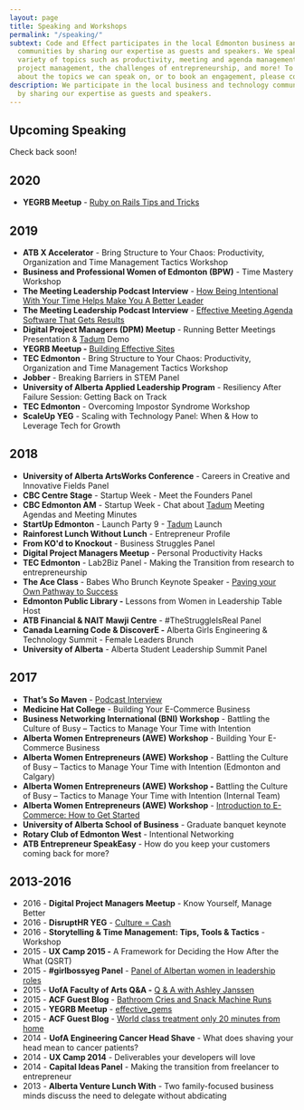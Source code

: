 ```yaml
---
layout: page
title: Speaking and Workshops
permalink: "/speaking/"
subtext: Code and Effect participates in the local Edmonton business and technology
  communities by sharing our expertise as guests and speakers. We speak on a wide
  variety of topics such as productivity, meeting and agenda management, web development
  project management, the challenges of entrepreneurship, and more! To learn more
  about the topics we can speak on, or to book an engagement, please contact us.
description: We participate in the local business and technology communities
  by sharing our expertise as guests and speakers.
---
```

## Upcoming Speaking

Check back soon!

## 2020

* **YEGRB Meetup** - [Ruby on Rails Tips and Tricks](https://www.youtube.com/watch?v=Ci3ViXnVCng)

## 2019

* **ATB X Accelerator** - Bring Structure to Your Chaos: Productivity, Organization and Time Management Tactics Workshop
* **Business and Professional Women of Edmonton (BPW)** - Time Mastery Workshop
* **The Meeting Leadership Podcast Interview** - [How Being Intentional With Your Time Helps Make You A Better Leader](https://meetingleadershipinc.com/how-being-intentional-with-your-time-helps-make-you-a-better-leader-with-ashley-janssen/)
* **The Meeting Leadership Podcast Interview** - [Effective Meeting Agenda Software That Gets Results](https://meetingleadershipinc.com/effective-meeting-agenda-software-that-gets-results-with-ashley-janssen/)
* **Digital Project Managers (DPM) Meetup** - Running Better Meetings Presentation & [Tadum](https://tadum.app/) Demo
* **YEGRB Meetup -** [Building Effective Sites](https://www.youtube.com/watch?v=ogN8brc4OZk)
* **TEC Edmonton** - Bring Structure to Your Chaos: Productivity, Organization and Time Management Tactics Workshop
* **Jobber** - Breaking Barriers in STEM Panel
* **University of Alberta Applied Leadership Program** - Resiliency After Failure Session: Getting Back on Track
* **TEC Edmonton** - Overcoming Impostor Syndrome Workshop
* **ScaleUp YEG** - Scaling with Technology Panel: When & How to Leverage Tech for Growth

## 2018

* **University of Alberta ArtsWorks Conference** - Careers in Creative and Innovative Fields Panel
* **CBC Centre Stage** - Startup Week - Meet the Founders Panel
* **CBC Edmonton AM** - Startup Week - Chat about [Tadum](https://tadum.app/) Meeting Agendas and Meeting Minutes
* **StartUp Edmonton** - Launch Party 9 - [Tadum](https://tadum.app/) Launch
* **Rainforest Lunch Without Lunch** - Entrepreneur Profile
* **From KO'd to Knockout** - Business Struggles Panel
* **Digital Project Managers Meetup** - Personal Productivity Hacks
* **TEC Edmonton** - Lab2Biz Panel - Making the Transition from research to entrepreneurship
* **The Ace Class** - Babes Who Brunch Keynote Speaker - [Paving your Own Pathway to Success](https://www.theaceclass.com/posts//paving-your-own-path-to-success)
* **Edmonton Public Library -** Lessons from Women in Leadership Table Host
* **ATB Financial & NAIT Mawji Centre** - #TheStruggleIsReal Panel
* **Canada Learning Code & DiscoverE -** Alberta Girls Engineering & Technology Summit - Female Leaders Brunch
* **University of Alberta** - Alberta Student Leadership Summit Panel

## 2017

* **That’s So Maven** - [Podcast Interview](https://podcast.app/ashley-janssen-e26761974/)
* **Medicine Hat College** - Building Your E-Commerce Business
* **Business Networking International (BNI) Workshop** - Battling the Culture of Busy – Tactics to Manage Your Time with Intention
* **Alberta Women Entrepreneurs (AWE) Workshop** - Building Your E-Commerce Business
* **Alberta Women Entrepreneurs (AWE) Workshop** - Battling the Culture of Busy – Tactics to Manage Your Time with Intention (Edmonton and Calgary)
* **Alberta Women Entrepreneurs (AWE) Workshop -** Battling the Culture of Busy – Tactics to Manage Your Time with Intention (Internal Team)
* **Alberta Women Entrepreneurs (AWE) Workshop** - [Introduction to E-Commerce: How to Get Started](https://www.eventbrite.ca/e/introduction-to-e-commerce-how-to-get-started-yeg-april-26th-2017-tickets-33635336196?aff=ehomesaved)
* **University of Alberta School of Business** - Graduate banquet keynote
* **Rotary Club of Edmonton West** - Intentional Networking
* **ATB Entrepreneur SpeakEasy** - How do you keep your customers coming back for more?

## 2013-2016

* 2016 - **Digital Project Managers Meetup** - Know Yourself, Manage Better
* 2016 - **DisruptHR YEG** - [Culture = Cash](https://vimeo.com/170539602)
* 2016 - **Storytelling & Time Management: Tips, Tools & Tactics** - Workshop
* 2015 - **UX Camp 2015 -** A Framework for Deciding the How After the What (QSRT)
* 2015 - **#girlbossyeg Panel** - [Panel of Albertan women in leadership roles](https://www.youtube.com/watch?v=qde1xxOf9Rs)
* 2015 - **UofA Faculty of Arts Q&A -** [Q & A with Ashley Janssen](https://uofa.ualberta.ca/arts/faculty-news/2015/february/q-a-with-ashley-janssen-arts-alumna-and-co-owner-of-web-start-up-agilestyle)
* 2015 - **ACF Guest Blog** - [Bathroom Cries and Snack Machine Runs](http://albertacancer.tumblr.com/post/108915308328/bathroom-cries-and-snack-machine-runs-supporting)
* 2015 - **YEGRB Meetup** - [effective_gems](https://docs.google.com/a/agilestyle.com/presentation/d/1RSWghH5SPGulvag6jJ4hPwNc4wTmWwPkRRWvV7cRkQ0/edit?usp=drive_web)
* 2015 - **ACF Guest Blog** - [World class treatment only 20 minutes from home](http://albertacancer.tumblr.com/post/107324138964/world-class-treatment-only-20-minutes-from-home)
* 2014 - **UofA Engineering Cancer Head Shave** - What does shaving your head mean to cancer patients?
* 2014 - **UX Camp 2014** - Deliverables your developers will love
* 2014 - **Capital Ideas Panel** - Making the transition from freelancer to entrepreneur
* 2013 - **Alberta Venture Lunch With** - Two family-focused business minds discuss the need to delegate without abdicating
